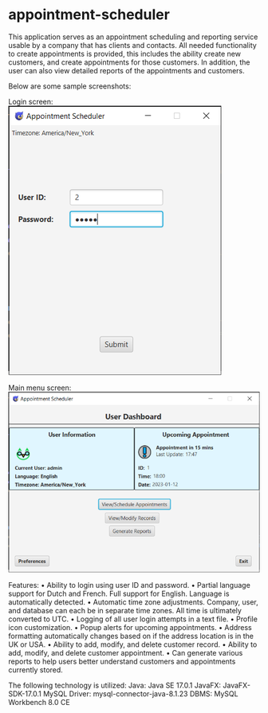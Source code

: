 # appointment-scheduler

This application serves as an appointment scheduling and reporting service usable by a company that has clients and contacts. All needed functionality to create appointments is provided, this includes the ability create new customers, and create appointments for those customers. In addition, the user can also view detailed reports of the appointments and customers. 

Below are some sample screenshots:

Login screen:
![Login screen](/images/Login.png)

Main menu screen:
![Main menu screen](/images/MainMenu.png)

Features:
•	Ability to login using user ID and password.
•	Partial language support for Dutch and French. Full support for English. Language is automatically detected.
•	Automatic time zone adjustments. Company, user, and database can each be in separate time zones. All time is ultimately converted to UTC.
•	Logging of all user login attempts in a text file.
•	Profile icon customization.
•	Popup alerts for upcoming appointments.
•	Address formatting automatically changes based on if the address location is in the UK or USA.
•	Ability to add, modify, and delete customer record.
•	Ability to add, modify, and delete customer appointment.
•	Can generate various reports to help users better understand customers and appointments currently stored.

The following technology is utilized:
Java: Java SE 17.0.1
JavaFX: JavaFX-SDK-17.0.1
MySQL Driver:  mysql-connector-java-8.1.23
DBMS: MySQL Workbench 8.0 CE

